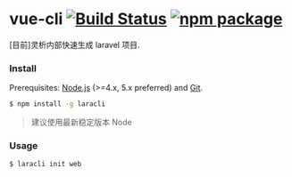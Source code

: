 # vue-cli [![Build Status](https://img.shields.io/circleci/project/vuejs/vue-cli/master.svg)](https://circleci.com/gh/vuejs/vue-cli) [![npm package](https://img.shields.io/npm/v/vue-cli.svg)](https://www.npmjs.com/package/vue-cli)

[目前]灵析内部快速生成 laravel 项目.

### Install

Prerequisites: [Node.js](https://nodejs.org/en/) (>=4.x, 5.x preferred) and [Git](https://git-scm.com/).

```bash
$ npm install -g laracli
```

> 建议使用最新稳定版本 Node

### Usage

```bash
$ laracli init web
```
